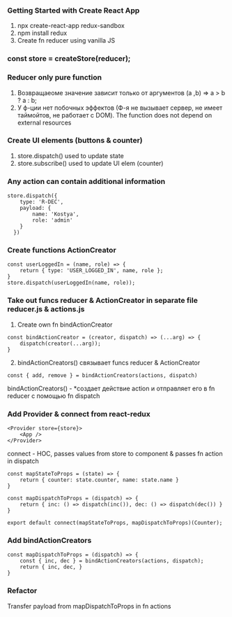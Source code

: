 ### Getting Started with Create React App
1. npx create-react-app redux-sandbox
2. npm install redux
3. Create fn reducer using vanilla JS 

### const store = createStore(reducer);

### Reducer only pure function
1. Возвращаеоме значение зависит только от аргументов (a ,b) => a > b ? a : b;
2. У ф-ции нет побочных эффектов (Ф-я не вызывает сервер, не имеет таймойтов, не работает с DOM). The function does not depend on external resources
### Create UI elements (buttons & counter)
1. store.dispatch() used to update state
2. store.subscribe() used to update UI elem (counter) 

### Any action can contain additional information
```
store.dispatch({ 
    type: 'R-DEC',
    payload: {
        name: 'Kostya',
        role: 'admin'
    } 
  })
```

### Create functions ActionCreator
```
const userLoggedIn = (name, role) => {
    return { type: 'USER_LOGGED_IN', name, role };
}
store.dispatch(userLoggedIn(name, role));
```

### Take out funcs reducer & ActionCreator in separate file reducer.js & actions.js
1. Create own fn bindActionCreator
```
const bindActionCreator = (creator, dispatch) => (...arg) => {
    dispatch(creator(...arg));
}
```
2. bindActionCreators() связывает funcs reducer & ActionCreator 
```
const { add, remove } = bindActionCreators(actions, dispatch)
```
bindActionCreators() - *создает действие action и отправляет его в fn reducer с помощью fn dispatch 


### Add Provider & connect from react-redux
```
<Provider store={store}>
    <App />
</Provider>
```
connect - HOC, passes values ​​from store to component & passes fn action in dispatch
```
const mapStateToProps = (state) => {
    return { counter: state.counter, name: state.name }
}

const mapDispatchToProps = (dispatch) => {
    return { inc: () => dispatch(inc()), dec: () => dispatch(dec()) }
}

export default connect(mapStateToProps, mapDispatchToProps)(Counter);
```

### Add bindActionCreators
```
const mapDispatchToProps = (dispatch) => {
    const { inc, dec } = bindActionCreators(actions, dispatch);
    return { inc, dec, }
}
```

### Refactor 
Transfer payload from mapDispatchToProps in fn actions
